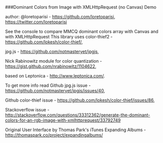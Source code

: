 ###Dominant Colors from Image with XMLHttpRequest (no Canvas) Demo 

author: @loretoparisi - https://github.com/loretoparisi, https://twitter.com/loretoparisi

See the console to compare MMCQ dominant colors array with Canvas and with XMLHttpRequest
This library uses color-thief2 - https://github.com/lokesh/color-thief/, 

jpg.js - https://github.com/notmasteryet/jpgjs,

Nick Rabinowitz module for color quantization - https://gist.github.com/nrabinowitz/1104622, 

based on Leptonica - http://www.leptonica.com/.

To get more info read Github jpg.js issue - https://github.com/notmasteryet/jpgjs/issues/40,

Github color-thief issue - https://github.com/lokesh/color-thief/issues/86,

Stackoverflow issue - http://stackoverflow.com/questions/33312362/generate-the-dominant-colors-for-an-rgb-image-with-xmlhttprequest/33792749

Original User Interface by Thomas Park's iTunes Expanding Albums - http://thomaspark.co/project/expandingalbums/
